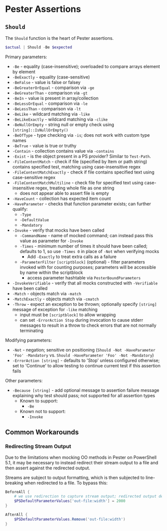 # Pester Assertions

## `Should`
The `Should` function is the heart of Pester assertions.

``` PowerShell
$actual | Should -Be $expected
```

Primary parameters:
* `-Be` - equality (case-insensitive); overloaded to compare arrays element by element
* `-BeExactly` - equality (case-sensitive)
* `-BeFalse` - value is false or falsey
* `-BeGreaterOrEqual` - comparison via `-ge`
* `-BeGreaterThan` - comparison via `-gt`
* `-BeIn` - value is present in array/collection
* `-BeLessOrEqual` - comparison via `-le`
* `-BeLessThan` - comparison via `-lt`
* `-BeLike` - wildcard matching via `-like`
* `-BeLikeExactly` - wildcard matching via `-clike`
* `-BeNullOrEmpty` - string null or empty check using `[string]::IsNullOrEmpty()`
* `-BeOfType` - type checking via `-is`; does not work with custom type names
* `-BeTrue` - value is true or truthy
* `-Contain` - collection contains value via `-contains`
* `-Exist` - is the object present in a PS provider? Similar to `Test-Path`.
* `-FileContentMatch` - check if file (specified by Item or path string) contains specified test, matching using case-insensitive regex
* `-FileContentMatchExactly` - check if file contains specified text using case-sensitive regex
* `-FileContentMatchMultiline` - check file for specified text using case-insensitive regex, treating whole file as one string
    - does not appear able to assert file is empty
* `-HaveCount` - collection has expected item count
* `-HaveParameter` - checks that function parameter exists; can further qualify:
    + `-Type`
    + `-DefaultValue`
    + `-Mandatory`
* `-Invoke` - verify that mocks have been called
    * `-CommandName` - name of mocked command; can instead pass this value as parameter for `-Invoke`
    * `-Times` - minimum number of times it should have been called; defaults to 1, so use `-Times 0` in place of `-Not` when verifying mocks
        + Add `-Exactly` to treat extra calls as a failure
    * `-ParameterFilter` `[scriptblock]` (optional) - filter parameters invoked with for counting purposes; parameters will be accessible by name within the scriptblock
        + access parameter hashtable via `PesterBoundParameters`
* `-InvokeVerifiable` - verify that all mocks constructed with `-Verifiable` have been called
* `-Match` - objects match via `-match`
* `-MatchExactly` - objects match via `-cmatch`
* `-Throw` - expect an exception to be thrown; optionally specify `[string]` message of exception for `-like` matching
    + input must be `[scriptblock]` to allow wrapping
    + can set `-ErrorAction Stop` during invocation to cause stderr messages to result in a throw to check errors that are not normally terminating

Modifying parameters:
* `-Not` - negation; sensitive on positioning (`Should -Not -HaveParameter 'Foo' -Mandatory` vs. `Should -HaveParameter 'Foo' -Not -Mandatory`)
* `-ErrorAction [string]` - defaults to 'Stop' unless configured otherwise; set to 'Continue' to allow testing to continue current test if this assertion fails

Other parameters:
* `-Because [string]` - add optional message to assertion failure message explaining why test should pass; not supported for all assertion types
    - Known to support:
        + `-Be`
    - Known not to support:
        + `-Invoke`

## Common Workarounds

### Redirecting Stream Output
Due to the limitations when mocking OO methods in Pester on PowerShell 5.1, it may be necessary to instead redirect their stream output to a file and then assert against the redirected output.

Streams are subject to output formatting, which is then subjected to line-breaking when redirected to a file. To bypass this:

``` PowerShell
BeforeAll {
    # we use redirection to capture stream output; redirected output defaults to console width per line unless this is set, which makes it harder to match on
    $PSDefaultParameterValues['out-file:width'] = 2000
}

AfterAll {
    $PSDefaultParameterValues.Remove('out-file:width')
}
```
